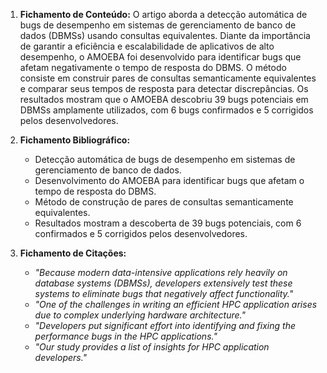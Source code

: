 1. **Fichamento de Conteúdo:**
   O artigo aborda a detecção automática de bugs de desempenho em sistemas de gerenciamento de banco de dados (DBMSs) usando consultas equivalentes. Diante da importância de garantir a eficiência e escalabilidade de aplicativos de alto desempenho, o AMOEBA foi desenvolvido para identificar bugs que afetam negativamente o tempo de resposta do DBMS. O método consiste em construir pares de consultas semanticamente equivalentes e comparar seus tempos de resposta para detectar discrepâncias. Os resultados mostram que o AMOEBA descobriu 39 bugs potenciais em DBMSs amplamente utilizados, com 6 bugs confirmados e 5 corrigidos pelos desenvolvedores.

2. **Fichamento Bibliográfico:**
   - Detecção automática de bugs de desempenho em sistemas de gerenciamento de banco de dados.
   - Desenvolvimento do AMOEBA para identificar bugs que afetam o tempo de resposta do DBMS.
   - Método de construção de pares de consultas semanticamente equivalentes.
   - Resultados mostram a descoberta de 39 bugs potenciais, com 6 confirmados e 5 corrigidos pelos desenvolvedores.

3. **Fichamento de Citações:**
   - *"Because modern data-intensive applications rely heavily on database systems (DBMSs), developers extensively test these systems to eliminate bugs that negatively affect functionality."*
   - *"One of the challenges in writing an efficient HPC application arises due to complex underlying hardware architecture."*
   - *"Developers put significant effort into identifying and fixing the performance bugs in the HPC applications."*
   - *"Our study provides a list of insights for HPC application developers."*

